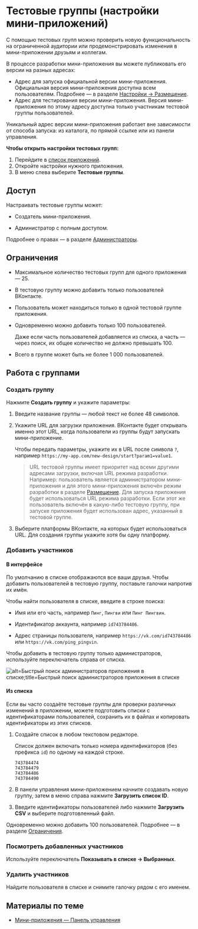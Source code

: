 
<!-- ---
title: 'Мини-приложения | Панель управления | Тестовые группы'
is_hidden: false
is_search_available: true
menu: 'main_menu'
visible_to_search_robots: true
meta_description: 
redirect_to: 
lang: ru
--- -->

# Тестовые группы (настройки мини-приложений)

С помощью тестовых групп можно проверить новую функциональность на ограниченной аудитории или продемонстрировать изменения в мини-приложении друзьям и коллегам.

В процессе разработки мини-приложения вы можете публиковать его версии на разных адресах:

* Адрес для запуска официальной версии мини-приложения. Официальная версия мини-приложения доступна всем пользователям. Подробнее — в разделе [Настройки &rarr; Размещение](mini-apps/settings/general/placement).
* Адрес для тестирования версии мини-приложения. Версия мини-приложения по этому адресу доступна только участникам тестовой группы пользователей.

Уникальный адрес версии мини-приложения работает вне зависимости от способа запуска: из каталога, по прямой ссылке или из панели управления.

**Чтобы открыть настройки тестовых групп:**
1. Перейдите в [список приложений](https://dev.vk.com/ru/admin/apps-list).
1. Откройте настройки нужного приложения.
1. В меню слева выберите **Тестовые группы**.

## Доступ

Настраивать тестовые группы может:

* Создатель мини-приложения.

* Администратор с полным доступом.

Подробнее о правах — в разделе [Администраторы](./managers.md).

## Ограничения

* Максимальное количество тестовых групп для одного приложения — 25.

* В тестовую группу можно добавить только пользователей ВКонтакте.

* Пользователь может находиться только в одной тестовой группе приложения.

* Одновременно можно добавить только 100 пользователей.

  Даже если часть пользователей добавляется из списка, а часть — через поиск, их общее количество не должно превышать 100.

* Всего в группе может быть не более 1&nbsp;000 пользователей.

## Работа с группами

### Создать группу

Нажмите **Создать группу** и укажите параметры:

1. Введите название группы — любой текст не более 48 символов.

1. Укажите URL для загрузки приложения. ВКонтакте будет открывать именно этот URL, когда пользователи из группы будут запускать мини-приложение.

   Чтобы передать параметры, укажите их в URL после символа `?`, например `https://my-app.com/new-design/start?param1=value1`.

   >URL тестовой группы имеет приоритет над всеми другими адресами загрузки, включая URL режима разработки. Например: пользователь является администратором мини-приложения и для этого мини-приложения включён режим разработки в разделе [Размещение](mini-apps/settings/general/placement). Для запуска приложения будет использоваться URL режима разработки.
   >Если этот же пользователь включён в какую-либо тестовую группу, при запуске приложения будет использован адрес, указанный в тестовой группе.

1. Выберите платформы ВКонтакте, на которых будет использоваться URL. Для создания группы укажите хотя бы одну платформу.

### Добавить участников

#### В интерфейсе

По умолчанию в списке отображаются все ваши друзья. Чтобы добавить пользователей в тестовую группу, поставьте галочки напротив их имён.

Чтобы найти пользователя в списке, введите в строке поиска:

* Имя или его часть, например `Пинг`, `Пингви` или `Пинг Пингвин`.

* Идентификатор аккаунта, например `id743784486`.

* Адрес страницы пользователя, например `https://vk.com/id743784486` или `https://vk.com/ping_pingvin`.

Чтобы добавить в тестовую группу только администраторов, используйте переключатель справа от списка.

![alt=Быстрый поиск администраторов приложения в списке;title=Быстрый поиск администраторов приложения в списке](37c1706a687e67a4a039683f27c191dc946ad6b74ad90e0256aea2ba "2448453253593473534")

#### Из списка

Если вы часто создаёте тестовые группы для проверки различных изменений в приложении, можете подготовить списки с идентификаторами пользователей, сохранить их в файлах и копировать идентификаторы из этих списков.

1. Создайте список в любом текстовом редакторе.

   Список должен включать только номера идентификаторов (без префикса `id`) по одному на каждой строке.

    ```Пример&nbsp;списка
    743784474
    743784479
    743784486
    743784490
    ```

1. В панели управления мини-приложением начните создавать новую группу, затем в меню справа нажмите **Загрузить список ID**.

1. Введите идентификаторы пользователей либо нажмите **Загрузить CSV** и выберите подготовленный файл.

Одновременно можно добавить 100 пользователей. Подробнее — в разделе [Ограничения](#Ограничения).

### Посмотреть добавленных участников

Используйте переключатель **Показывать в списке &rarr; Выбранных**.

### Удалить участников

Найдите пользователя в списке и снимите галочку рядом с его именем.

## Материалы по теме

* [Мини-приложения — Панель управления](./overview.md)